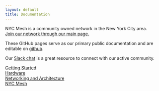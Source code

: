 ```yaml
---
layout: default
title: Documentation
---
```


NYC Mesh is a community owned network in the New York City area.  
[Join our network through our main page.](https://nycmesh.net/join)

These GitHub pages serve as our primary public documentation and are editable on [github](https://github.com/nycmeshnet/docs.nycmesh.net).

Our [Slack chat](http://slack.nycmesh.net/) is a great resource to connect with our active community.

[Getting Started](/how-to)  
[Hardware](/hardware)  
[Networking and Architecture](/networking)  
[NYC Mesh](https://nycmesh.net)
